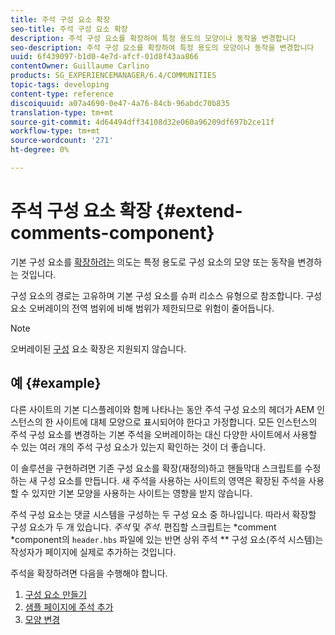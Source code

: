 ```yaml
---
title: 주석 구성 요소 확장
seo-title: 주석 구성 요소 확장
description: 주석 구성 요소를 확장하여 특정 용도의 모양이나 동작을 변경합니다
seo-description: 주석 구성 요소를 확장하여 특정 용도의 모양이나 동작을 변경합니다
uuid: 6f439097-b1d0-4e7d-afcf-01d8f43aa866
contentOwner: Guillaume Carlino
products: SG_EXPERIENCEMANAGER/6.4/COMMUNITIES
topic-tags: developing
content-type: reference
discoiquuid: a07a4690-0e47-4a76-84cb-96abdc70b835
translation-type: tm+mt
source-git-commit: 4d64494dff34108d32e060a96209df697b2ce11f
workflow-type: tm+mt
source-wordcount: '271'
ht-degree: 0%

---
```



# 주석 구성 요소 확장 {#extend-comments-component}

기본 구성 요소를 [확장하려는](client-customize.md#extensions) 의도는 특정 용도로 구성 요소의 모양 또는 동작을 변경하는 것입니다.

구성 요소의 경로는 고유하며 기본 구성 요소를 슈퍼 리소스 유형으로 참조합니다. 구성 요소 오버레이의 전역 범위에 비해 범위가 제한되므로 위험이 줄어듭니다.

>[!NOTE]
>
>오버레이된 [구성](client-customize.md#overlays) 요소 확장은 지원되지 않습니다.

## 예 {#example}

다른 사이트의 기본 디스플레이와 함께 나타나는 동안 주석 구성 요소의 헤더가 AEM 인스턴스의 한 사이트에 대체 모양으로 표시되어야 한다고 가정합니다. 모든 인스턴스의 주석 구성 요소를 변경하는 기본 주석을 오버레이하는 대신 다양한 사이트에서 사용할 수 있는 여러 개의 주석 구성 요소가 있는지 확인하는 것이 더 좋습니다.

이 솔루션을 구현하려면 기존 구성 요소를 확장(재정의)하고 핸들막대 스크립트를 수정하는 새 구성 요소를 만듭니다. 새 주석을 사용하는 사이트의 영역은 확장된 주석을 사용할 수 있지만 기본 모양을 사용하는 사이트는 영향을 받지 않습니다.

주석 구성 요소는 댓글 시스템을 구성하는 두 구성 요소 중 하나입니다. 따라서 확장할 구성 요소가 두 개 있습니다. *주석* 및 *주석*. 편집할 스크립트는 *comment *component의 `header.hbs` 파일에 있는 반면 상위 주석 ** 구성 요소(주석 시스템)는 작성자가 페이지에 실제로 추가하는 것입니다.

주석을 확장하려면 다음을 수행해야 합니다.

1. [구성 요소 만들기](extend-create-components.md)
1. [샘플 페이지에 주석 추가](extend-sample-page.md)
1. [모양 변경](extend-alter-appearance.md)

